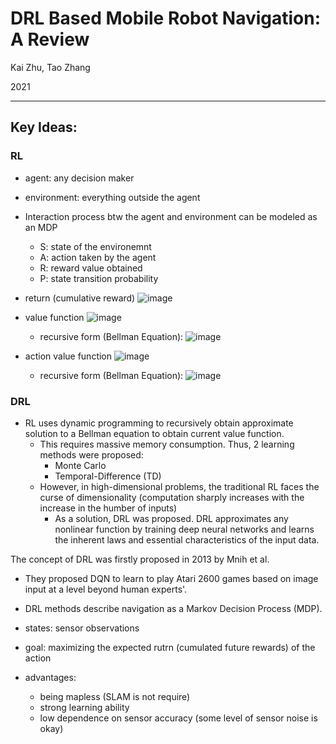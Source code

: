 # DRL Based Mobile Robot Navigation: A Review

Kai Zhu, Tao Zhang

2021

---

## Key Ideas:
### RL
- agent: any decision maker
- environment: everything outside the agent

- Interaction process btw the agent and environment can be modeled as an MDP
  - S: state of the environemnt
  - A: action taken by the agent
  - R: reward value obtained
  - P: state transition probability

- return (cumulative reward) ![image](https://user-images.githubusercontent.com/83327791/221380738-7c3b7a79-14c9-40cf-9896-f0cb28b8a9ca.png)
- value function ![image](https://user-images.githubusercontent.com/83327791/221380783-706e58b5-c8f5-440d-a497-4afbad890c24.png)
  - recursive form (Bellman Equation): ![image](https://user-images.githubusercontent.com/83327791/221380816-b606d9f1-d0c6-4a39-9a96-4916a6684478.png)
- action value function ![image](https://user-images.githubusercontent.com/83327791/221380793-778e2df9-18e8-4e2c-9b86-f75411e21862.png)
  - recursive form (Bellman Equation): ![image](https://user-images.githubusercontent.com/83327791/221380828-9fed2e9e-4031-425a-8b87-50dde843a6ad.png)

### DRL
- RL uses dynamic programming to recursively obtain approximate solution to a Bellman equation to obtain current value function.
  - This requires massive memory consumption. Thus, 2 learning methods were proposed:
    - Monte Carlo
    - Temporal-Difference (TD)
  - However, in high-dimensional problems, the traditional RL faces the curse of dimensionality (computation sharply increases with the increase in the humber of inputs) 
    - As a solution, DRL was proposed. DRL approximates any nonlinear function by training deep neural networks and learns the inherent laws and essential characteristics of the input data.

The concept of DRL was firstly proposed in 2013 by Mnih et al.
- They proposed DQN to learn to play Atari 2600 games based on image input at a level beyond human experts'.

- DRL methods describe navigation as a Markov Decision Process (MDP).
- states: sensor observations
- goal: maximizing the expected rutrn (cumulated future rewards) of the action
- advantages:
  - being mapless (SLAM is not require)
  - strong learning ability
  - low dependence on sensor accuracy (some level of sensor noise is okay) 



